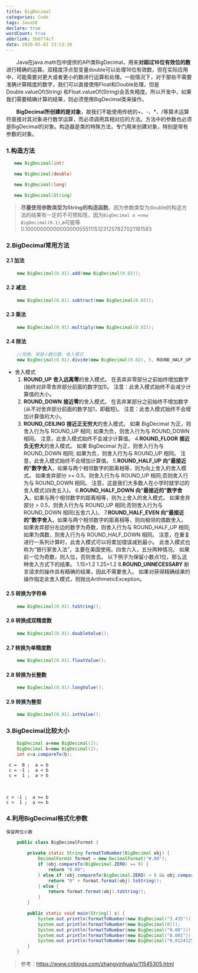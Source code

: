 ```yaml
---
title: BigDecimal
categories: Code
tags: JavaSE
declare: true
wordCount: true
abbrlink: 5b0774c7
date: 2020-05-02 23:53:10
---
```


​&nbsp;&nbsp;&nbsp;&nbsp;&nbsp;&nbsp;&nbsp;Java在java.math包中提供的API类BigDecimal，用来**对超过16位有效位的数**进行精确的运算。双精度浮点型变量double可以处理16位有效数，但在实际应用中，可能需要对更大或者更小的数进行运算和处理。一般情况下，对于那些不需要准确计算精度的数字，我们可以直接使用Float和Double处理，但是Double.valueOf(String) 和Float.valueOf(String)会丢失精度。所以开发中，如果我们需要精确计算的结果，则必须使用BigDecimal类来操作。
<!-- more -->
​ ​&nbsp;&nbsp;&nbsp;&nbsp;&nbsp;&nbsp;&nbsp;**BigDecimal所创建的是对象**，故我们不能使用传统的+、-、*、/等算术运算符直接对其对象进行数学运算，而必须调用其相对应的方法。方法中的参数也必须是BigDecimal的对象。构造器是类的特殊方法，专门用来创建对象，特别是带有参数的对象。

### 1.构造方法

 ```java
    new BigDecimal(int)

    new BigDecimal(double)

    new BigDecimal(long)

    new BigDecimal(String)
```

> **尽量使用参数类型为String的构造函数**。因为参数类型为double的构造方法的结果有一定的不可预知性，因为`BigDecimal a =new BigDecimal(0.1)`,a可能等0.1000000000000000055511151231257827021181583

### 2.BigDecimal常用方法

#### 2.1 加法
```java
    new BigDecimal(0.01).add(new BigDecimal(0.02));
```
#### 2.2 减法
```java
    new BigDecimal(0.01).subtract(new BigDecimal(0.02));
```
#### 2.3 乘法
```java
    new BigDecimal(0.01).multiply(new BigDecimal(0.02));
```
#### 2.4 除法
```java
    //除数、保留小数位数、舍入模式
    new BigDecimal(0.01).divide(new BigDecimal(0.02), 5, ROUND_HALF_UP); 
```
* 舍入模式    
    1. **ROUND_UP**
        **舍入远离零**的舍入模式。
        在丢弃非零部分之前始终增加数字(始终对非零舍弃部分前面的数字加1)。
        注意：此舍入模式始终不会减少计算值的大小。 
    2. **ROUND_DOWN**
        **接近零**的舍入模式。
        在丢弃某部分之前始终不增加数字(从不对舍弃部分前面的数字加1，即截短)。
        注意：此舍入模式始终不会增加计算值的大小。
    3. **ROUND_CEILING**
        **接近正无穷大**的舍入模式。
        如果 BigDecimal 为正，则舍入行为与 ROUND_UP 相同;
        如果为负，则舍入行为与 ROUND_DOWN 相同。
        注意，此舍入模式始终不会减少计算值。
    4.**ROUND_FLOOR**
        **接近负无穷大**的舍入模式。
        如果 BigDecimal 为正，则舍入行为与 ROUND_DOWN 相同;
        如果为负，则舍入行为与 ROUND_UP 相同。
        注意，此舍入模式始终不会增加计算值。
    5.**ROUND_HALF_UP**
        **向“最接近的”数字舍入**，如果与两个相邻数字的距离相等，则为向上舍入的舍入模式。
        如果舍弃部分 >= 0.5，则舍入行为与 ROUND_UP 相同;否则舍入行为与 ROUND_DOWN 相同。
        注意，这是我们大多数人在小学时就学过的舍入模式(四舍五入)。
    6.**ROUND_HALF_DOWN**
        **向“最接近的”数字舍入**，如果与两个相邻数字的距离相等，则为上舍入的舍入模式。
        如果舍弃部分 > 0.5，则舍入行为与 ROUND_UP 相同;否则舍入行为与 ROUND_DOWN 相同(五舍六入)。
    7.**ROUND_HALF_EVEN**
        **向“最接近的”数字舍入**，如果与两个相邻数字的距离相等，则向相邻的偶数舍入。
        如果舍弃部分左边的数字为奇数，则舍入行为与 ROUND_HALF_UP 相同;
        如果为偶数，则舍入行为与 ROUND_HALF_DOWN 相同。
        注意，在重复进行一系列计算时，此舍入模式可以将累加错误减到最小。
        此舍入模式也称为“银行家舍入法”，主要在美国使用。四舍六入，五分两种情况。
        如果前一位为奇数，则入位，否则舍去。
        以下例子为保留小数点1位，那么这种舍入方式下的结果。
        1.15>1.2 1.25>1.2
    8.**ROUND_UNNECESSARY**
        断言请求的操作具有精确的结果，因此不需要舍入。
        如果对获得精确结果的操作指定此舍入模式，则抛出ArithmeticException。 

#### 2.5 转换为字符串
```java
    new BigDecimal(0.01).toString();
```
#### 2.6 转换成双精度数
```java
    new BigDecimal(0.01).doubleValue();
```
#### 2.7 转换为单精度数
```java
    new BigDecimal(0.01).floatValue();
```
#### 2.8 转换为长整数
```java
    new BigDecimal(0.01).longValue();
```
#### 2.9 转换为整型
```java
    new BigDecimal(0.01).intValue();
```

### 3.BigDecimal比较大小
```java
    BigDecimal a=new BigDecimal(1);
    BigDecimal b=new BigDecimal(2);
    int c=a.compareTo(b);
```
```
 c =  0 ;  a = b
 c = -1 ;  a < b
 c =  1 ;  a > b
```
<br>

```
c > -1 ;  a >= b
c <  1 ;  a <= b
```

### 4.利用BigDecimal格式化参数

    保留两位小数

```java
    public class BigDecimalFormat {

        private static String formatToNumber(BigDecimal obj) {
            DecimalFormat format = new DecimalFormat("#.00");
            if (obj.compareTo(BigDecimal.ZERO) == 0) {
                return "0.00";
            } else if (obj.compareTo(BigDecimal.ZERO) > 0 && obj.compareTo(new BigDecimal(1)) < 0) {
                return "0" + format.format(obj).toString();
            } else {
                return format.format(obj).toString();
            }
        }

        public static void main(String[] s) {
            System.out.println(formatToNumber(new BigDecimal("3.435")));
            System.out.println(formatToNumber(new BigDecimal(0)));
            System.out.println(formatToNumber(new BigDecimal("0.00")));
            System.out.println(formatToNumber(new BigDecimal("0.001")));
            System.out.println(formatToNumber(new BigDecimal("0.012412536")));
        }
    }
```





        
>参考：https://www.cnblogs.com/zhangyinhua/p/11545305.html